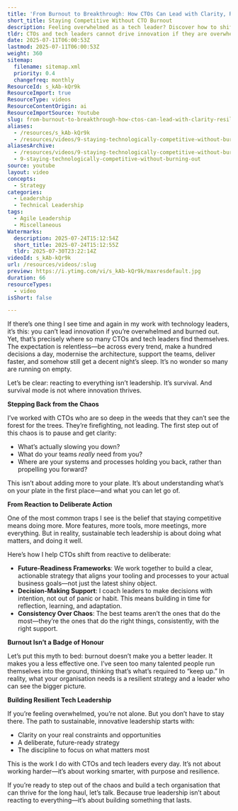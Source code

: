 ```yaml
---
title: 'From Burnout to Breakthrough: How CTOs Can Lead with Clarity, Resilience, and Real Innovation'
short_title: Staying Competitive Without CTO Burnout
description: Feeling overwhelmed as a tech leader? Discover how to shift from chaos to clarity and build resilient, future-ready teams—without burning out.
tldr: CTOs and tech leaders cannot drive innovation if they are overwhelmed and constantly reacting to demands. Sustainable leadership requires stepping back to gain clarity, focusing on what truly matters, and building deliberate strategies that align with business goals. To move from burnout to breakthrough, prioritise reflection, consistent decision-making, and resilience rather than simply doing more.
date: 2025-07-11T06:00:53Z
lastmod: 2025-07-11T06:00:53Z
weight: 360
sitemap:
  filename: sitemap.xml
  priority: 0.4
  changefreq: monthly
ResourceId: s_kAb-kQr9k
ResourceImport: true
ResourceType: videos
ResourceContentOrigin: ai
ResourceImportSource: Youtube
slug: from-burnout-to-breakthrough-how-ctos-can-lead-with-clarity-resilience-and-real-innovation
aliases:
  - /resources/s_kAb-kQr9k
  - /resources/videos/9-staying-technologically-competitive-without-burning-out
aliasesArchive:
  - /resources/videos/9-staying-technologically-competitive-without-burning-out
  - 9-staying-technologically-competitive-without-burning-out
source: youtube
layout: video
concepts:
  - Strategy
categories:
  - Leadership
  - Technical Leadership
tags:
  - Agile Leadership
  - Miscellaneous
Watermarks:
  description: 2025-07-24T15:12:54Z
  short_title: 2025-07-24T15:12:55Z
  tldr: 2025-07-30T23:22:14Z
videoId: s_kAb-kQr9k
url: /resources/videos/:slug
preview: https://i.ytimg.com/vi/s_kAb-kQr9k/maxresdefault.jpg
duration: 66
resourceTypes:
  - video
isShort: false

---
```

If there’s one thing I see time and again in my work with technology leaders, it’s this: you can’t lead innovation if you’re overwhelmed and burned out. Yet, that’s precisely where so many CTOs and tech leaders find themselves. The expectation is relentless—be across every trend, make a hundred decisions a day, modernise the architecture, support the teams, deliver faster, and somehow still get a decent night’s sleep. It’s no wonder so many are running on empty.

Let’s be clear: reacting to everything isn’t leadership. It’s survival. And survival mode is not where innovation thrives.

**Stepping Back from the Chaos**

I’ve worked with CTOs who are so deep in the weeds that they can’t see the forest for the trees. They’re firefighting, not leading. The first step out of this chaos is to pause and get clarity:

- What’s actually slowing you down?
- What do your teams *really* need from you?
- Where are your systems and processes holding you back, rather than propelling you forward?

This isn’t about adding more to your plate. It’s about understanding what’s on your plate in the first place—and what you can let go of.

**From Reaction to Deliberate Action**

One of the most common traps I see is the belief that staying competitive means doing more. More features, more tools, more meetings, more everything. But in reality, sustainable tech leadership is about doing what matters, and doing it well.

Here’s how I help CTOs shift from reactive to deliberate:

- **Future-Readiness Frameworks**: We work together to build a clear, actionable strategy that aligns your tooling and processes to your actual business goals—not just the latest shiny object.
- **Decision-Making Support**: I coach leaders to make decisions with intention, not out of panic or habit. This means building in time for reflection, learning, and adaptation.
- **Consistency Over Chaos**: The best teams aren’t the ones that do the most—they’re the ones that do the right things, consistently, with the right support.

**Burnout Isn’t a Badge of Honour**

Let’s put this myth to bed: burnout doesn’t make you a better leader. It makes you a less effective one. I’ve seen too many talented people run themselves into the ground, thinking that’s what’s required to “keep up.” In reality, what your organisation needs is a resilient strategy and a leader who can see the bigger picture.

**Building Resilient Tech Leadership**

If you’re feeling overwhelmed, you’re not alone. But you don’t have to stay there. The path to sustainable, innovative leadership starts with:

- Clarity on your real constraints and opportunities
- A deliberate, future-ready strategy
- The discipline to focus on what matters most

This is the work I do with CTOs and tech leaders every day. It’s not about working harder—it’s about working smarter, with purpose and resilience.

If you’re ready to step out of the chaos and build a tech organisation that can thrive for the long haul, let’s talk. Because true leadership isn’t about reacting to everything—it’s about building something that lasts.
